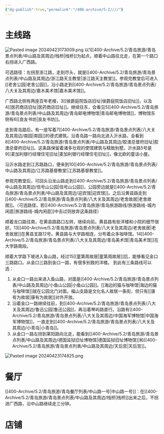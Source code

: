 ```yaml
---
{"dg-publish":true,"permalink":"/400-archive/5-2////"}
---
```


# 主线路
![Pasted image 20240423173009.png](/img/user/800-%E5%85%B6%E4%BB%96/801-%E5%9B%BE%E7%89%87/Pasted%20image%2020240423173009.png)
以1[[400-Archive/5.2/青岛旅游/青岛景点列表/中山路及其周边/栈桥\|栈桥]]为起点，顺着中山路往北走，在第一个路口右拐进入广西路。

可选路径：左拐至浙江路，走到尽头，就是[[400-Archive/5.2/青岛旅游/青岛景点列表/中山路及其周边/浙江路天主教堂\|浙江路天主教堂]]。参观完教堂后可进入[[老舍公园\|老舍公园]]，沿小路走到[[400-Archive/5.2/青岛旅游/青岛景点列表/八大关及其周边/嘉木美术馆\|嘉木美术馆]]。

广西路北侧有两座百年老楼，3[[侯爵庭院饭店旧址\|侯爵庭院饭店旧址]]，以及4[[医药商店旧址\|医药商店旧址]]。继续往东，会看见5[[400-Archive/5.2/青岛旅游/青岛景点列表/中山路及其周边/青岛邮电博物馆\|青岛邮电博物馆]]，博物馆东侧有6[[良友书坊\|良友书坊]]。

走到青岛路后，有一座写着7[[400-Archive/5.2/青岛旅游/青岛景点列表/八大关及其周边/南园\|南园]]的德式建筑。沿青岛路一路向北进入沂水路，会看到8[[400-Archive/5.2/青岛旅游/青岛景点列表/中山路及其周边/胶澳总督府旧址\|胶澳总督府旧址]]。这条路保留着诸多壮观的使馆建筑与精致别墅。沂水路5号是9[[麦加利银行经理住宅旧址\|麦加利银行经理住宅旧址]]，像北欧的童话小屋。

沿沂水路走到江苏路路口，便来到10[[400-Archive/5.2/青岛旅游/青岛景点列表/中山路及其周边/江苏路基督教堂\|江苏路基督教堂]]。

参观完教堂后，可回头沿龙山路走到[[400-Archive/5.2/青岛旅游/青岛景点列表/中山路及其周边/信号山公园\|信号山公园]]，公园旁边就是[[400-Archive/5.2/青岛旅游/青岛景点列表/中山路及其周边/迎宾馆\|迎宾馆]]。之后沿黄县路走到[[400-Archive/5.2/青岛旅游/青岛景点列表/八大关及其周边/老舍故居\|老舍故居]]。（可选路径，若[[400-Archive/5.2/青岛旅游/青岛旅游路线/旅游路线-城内闲逛\|旅游路线-城内闲逛]]中去过则放弃这条路径）

顺着龙口路往南，在黄县路路口左转，继续向前。黄县路有些洋楼和小院的细节很好。13[[400-Archive/5.2/青岛旅游/青岛景点列表/八大关及其周边/老舍故居\|老舍故居]]在黄县支路12号。黄县路与大学路相连，分布着众多咖啡馆。14[[400-Archive/5.2/青岛旅游/青岛景点列表/八大关及其周边/青岛美术馆\|青岛美术馆]]在大学路南段。

顺着大学路下坡进入鱼山路，经过15[[童第周故居\|童第周故居]]后，能够看见金口三路路口。从金口三路到金口一路，有很多别致的洋楼。
到此有三条路线可以选：
1. 从金口一路出来进入鱼山路，对面是[[400-Archive/5.2/青岛旅游/青岛景点列表/中山路及其周边/小鱼山公园\|小鱼山公园]]。[[海边的猫与咖啡馆\|海边的猫与咖啡馆]]就在公园北门对面。福山支路是文化名人故居一条街，但只有[[康有为故居\|康有为故居]]对外开放。
2. 沿着金口一路继续往前，到[[400-Archive/5.2/青岛旅游/青岛景点列表/八大关及其周边/鲁迅公园\|鲁迅公园]]，再沿着琴屿路直行。沿路有[[400-Archive/5.2/青岛旅游/青岛景点列表/八大关及其周边/中国海军博物馆\|中国海军博物馆]]，一直走到[[400-Archive/5.2/青岛旅游/青岛景点列表/八大关及其周边/小青岛\|小青岛]]。
3. 从金口一路左拐到莱阳路向北走，能看到[[400-Archive/5.2/青岛旅游/青岛景点列表/中山路及其周边/德国监狱旧址博物馆\|德国监狱旧址博物馆]]和[[400-Archive/5.2/青岛旅游/青岛景点列表/中山路及其周边/天后宫\|天后宫]]。


![Pasted image 20240423174825.png](/img/user/800-%E5%85%B6%E4%BB%96/801-%E5%9B%BE%E7%89%87/Pasted%20image%2020240423174825.png)


# 餐厅
[[400-Archive/5.2/青岛旅游/青岛餐厅列表/中山路一号\|中山路一号]]：在[[400-Archive/5.2/青岛旅游/青岛景点列表/中山路及其周边/栈桥\|栈桥]]出来之后，不拐进广西路，沿中山路继续走三分钟。
# 店铺